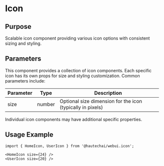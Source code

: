 # Icon

## Purpose

Scalable icon component providing various icon options with consistent sizing and styling.

## Parameters

This component provides a collection of icon components. Each specific icon has its own props for size and styling customization. Common parameters include:

| Parameter | Type   | Description                                                |
| --------- | ------ | ---------------------------------------------------------- |
| size      | number | Optional size dimension for the icon (typically in pixels) |

Individual icon components may have additional specific properties.

## Usage Example

```tsx
import { HomeIcon, UserIcon } from '@hautechai/webui.icon';

<HomeIcon size={24} />
<UserIcon size={20} />
```
